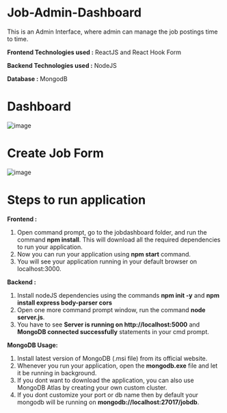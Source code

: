 # Job-Admin-Dashboard

This is an Admin Interface, where admin can manage the job postings time to time.

**Frontend Technologies used :** ReactJS and React Hook Form

**Backend Technologies used :** NodeJS 

**Database :** MongodB


# Dashboard 
![image](https://github.com/user-attachments/assets/d66b9d74-7ef5-4cc7-b002-bc1b70112555)


# Create Job Form
![image](https://github.com/user-attachments/assets/4ccb189a-7100-4af0-a79e-22a083460030)


# Steps to run application

**Frontend :** 
1) Open command prompt, go to the jobdashboard folder, and run the command **npm install**. This will download all the required dependencies to run your application.
2) Now you can run your application using **npm start** command.
3) You will see your application running in your default browser on localhost:3000.

**Backend :**
1) Install nodeJS dependencies using the commands **npm init -y** and **npm install express body-parser cors**
2) Open one more command prompt window, run the command **node server.js**.
3) You have to see **Server is running on http://localhost:5000** and **MongoDB connected successfully** statements in your cmd prompt.

**MongoDB Usage:**
1) Install latest version of MongoDB (.msi file) from its official website.
2) Whenever you run your application, open the **mongodb.exe** file and let it be running in background.
3) If you dont want to download the application, you can also use MongoDB Atlas by creating your own custom cluster.
4) If you dont customize your port or db name then by default your mongodb will be running on **mongodb://localhost:27017/jobdb**.
 

